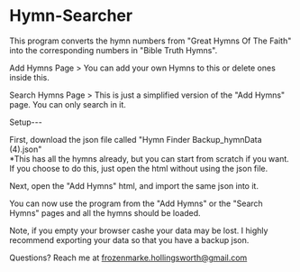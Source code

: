 # Hymn-Searcher

This program converts the hymn numbers from "Great Hymns Of The Faith" into the corresponding numbers in "Bible Truth Hymns".

Add Hymns Page >  You can add your own Hymns to this or delete ones inside this. 

Search Hymns Page > This is just a simplified version of the "Add Hymns" page. You can only search in it. 




Setup---

First, download the json file called "Hymn Finder Backup_hymnData (4).json"  
*This has all the hymns already, but you can start from scratch if you want. If you choose to do this, just open the html without using the json file. 

Next, open the "Add Hymns" html, and import the same json into it. 

You can now use the program from the "Add Hymns" or the "Search Hymns" pages and all the hymns should be loaded. 

Note, if you empty your browser cashe your data may be lost. I highly recommend exporting your data so that you have a backup json. 



Questions? Reach me at frozenmarke.hollingsworth@gmail.com
